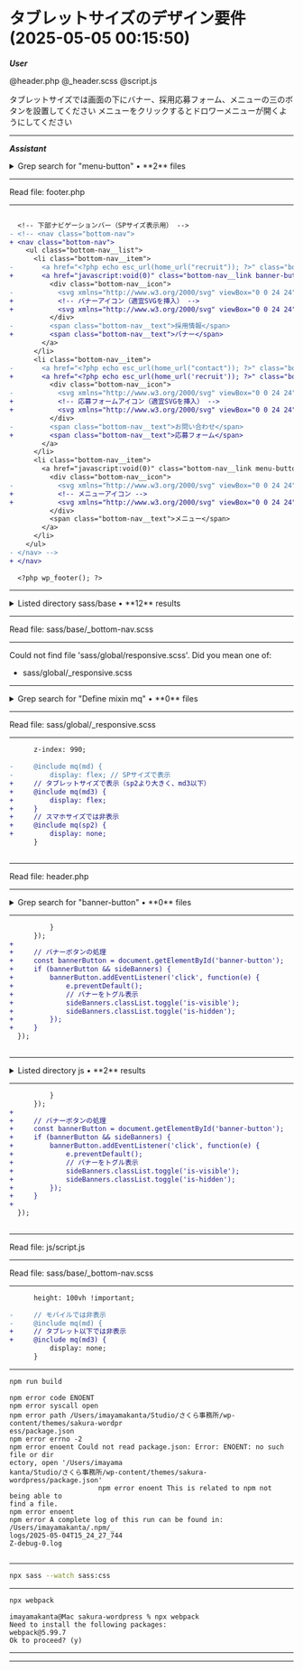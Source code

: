 <!-- Generated by SpecStory -->

# タブレットサイズのデザイン要件 (2025-05-05 00:15:50)

_**User**_

@header.php @_header.scss @script.js 

タブレットサイズでは画面の下にバナー、採用応募フォーム、メニューの三のボタンを設置してください
メニューをクリックするとドロワーメニューが開くようにしてください

---

_**Assistant**_

<details>
            <summary>Grep search for "menu-button" • **2** files</summary>
        
| File | Line | Match |
|------|------|-------|
| `file:///Users/imayamakanta/Studio/%E3%81%95%E3%81%8F%E3%82%89%E4%BA%8B%E5%8B%99%E6%89%80/wp-content/themes/sakura-wordpress/footer.php` | L101 | `<a href="javascript:void(0)" class="bottom-nav__link menu-button" id="menu-button">` |
| `file:///Users/imayamakanta/Studio/%E3%81%95%E3%81%8F%E3%82%89%E4%BA%8B%E5%8B%99%E6%89%80/wp-content/themes/sakura-wordpress/footer.php` | L101 | `<a href="javascript:void(0)" class="bottom-nav__link menu-button" id="menu-button">` |

</details>

---

Read file: footer.php

---

```diff
  
  <!-- 下部ナビゲーションバー（SPサイズ表示用） -->
- <!-- <nav class="bottom-nav">
+ <nav class="bottom-nav">
    <ul class="bottom-nav__list">
      <li class="bottom-nav__item">
-       <a href="<?php echo esc_url(home_url("recruit")); ?>" class="bottom-nav__link">
+       <a href="javascript:void(0)" class="bottom-nav__link banner-button" id="banner-button">
          <div class="bottom-nav__icon">
-           <svg xmlns="http://www.w3.org/2000/svg" viewBox="0 0 24 24" fill="currentColor"><path d="M20 6H16V4C16 2.9 15.1 2 14 2H10C8.9 2 8 2.9 8 4V6H4C2.9 6 2 6.9 2 8V19C2 20.1 2.9 21 4 21H20C21.1 21 22 20.1 22 19V8C22 6.9 21.1 6 20 6ZM10 4H14V6H10V4ZM20 19H4V8H20V19Z"/><path d="M13 14H11V17H8V10H11V13H13V10H16V17H13V14Z"/></svg>
+           <!-- バナーアイコン（適宜SVGを挿入） -->
+           <svg xmlns="http://www.w3.org/2000/svg" viewBox="0 0 24 24" fill="currentColor"><path d="M2 4h20v4H2V4zm0 6h20v4H2v-4zm0 6h20v4H2v-4z"/></svg>
          </div>
-         <span class="bottom-nav__text">採用情報</span>
+         <span class="bottom-nav__text">バナー</span>
        </a>
      </li>
      <li class="bottom-nav__item">
-       <a href="<?php echo esc_url(home_url("contact")); ?>" class="bottom-nav__link">
+       <a href="<?php echo esc_url(home_url('recruit')); ?>" class="bottom-nav__link apply-button" id="apply-button">
          <div class="bottom-nav__icon">
-           <svg xmlns="http://www.w3.org/2000/svg" viewBox="0 0 24 24" fill="currentColor"><path d="M20 4H4C2.9 4 2.01 4.9 2.01 6L2 18C2 19.1 2.9 20 4 20H20C21.1 20 22 19.1 22 18V6C22 4.9 21.1 4 20 4ZM20 18H4V8L12 13L20 8V18ZM12 11L4 6H20L12 11Z"/></svg>
+           <!-- 応募フォームアイコン（適宜SVGを挿入） -->
+           <svg xmlns="http://www.w3.org/2000/svg" viewBox="0 0 24 24" fill="currentColor"><path d="M12 2l9 7v11H3V9l9-7zM5 10v8h14v-8l-7-5-7 5z"/></svg>
          </div>
-         <span class="bottom-nav__text">お問い合わせ</span>
+         <span class="bottom-nav__text">応募フォーム</span>
        </a>
      </li>
      <li class="bottom-nav__item">
        <a href="javascript:void(0)" class="bottom-nav__link menu-button" id="menu-button">
          <div class="bottom-nav__icon">
-           <svg xmlns="http://www.w3.org/2000/svg" viewBox="0 0 24 24" fill="currentColor"><path d="M3 18H21V16H3V18ZM3 13H21V11H3V13ZM3 6V8H21V6H3Z"/></svg>
+           <!-- メニューアイコン -->
+           <svg xmlns="http://www.w3.org/2000/svg" viewBox="0 0 24 24" fill="currentColor"><path d="M3 18h18v-2H3v2zm0-5h18v-2H3v2zm0-7v2h18V6H3z"/></svg>
          </div>
          <span class="bottom-nav__text">メニュー</span>
        </a>
      </li>
    </ul>
- </nav> -->
+ </nav>
  
  <?php wp_footer(); ?>
```

---

<details>
            <summary>Listed directory sass/base • **12** results</summary>
        
| Name |
|-------|
| 📄 `_front-page.scss` |
| 📄 `_common.scss` |
| 📄 `_header.scss` |
| 📄 `_about.scss` |
| 📄 `_sns.scss` |
| 📄 `_sns2.scss` |
| 📄 `_service.scss` |
| 📄 `_staff.scss` |
| 📄 `_reset.scss` |
| 📄 `_footer.scss` |
| 📄 `_bottom-nav.scss` |
| 📄 `_base.scss` |

</details>

---

Read file: sass/base/_bottom-nav.scss

---

Could not find file 'sass/global/responsive.scss'. Did you mean one of:
- sass/global/_responsive.scss

---

<details>
            <summary>Grep search for "Define mixin mq" • **0** files</summary>
        
No results found
</details>

---

Read file: sass/global/_responsive.scss

---

```diff
      z-index: 990;
      
-     @include mq(md) {
-         display: flex; // SPサイズで表示
+     // タブレットサイズで表示（sp2より大きく、md3以下）
+     @include mq(md3) {
+         display: flex;
+     }
+     // スマホサイズでは非表示
+     @include mq(sp2) {
+         display: none;
      }
      
```

---

Read file: header.php

---

<details>
            <summary>Grep search for "banner-button" • **0** files</summary>
        
No results found
</details>

---

```diff
          }
      });
+ 
+     // バナーボタンの処理
+     const bannerButton = document.getElementById('banner-button');
+     if (bannerButton && sideBanners) {
+         bannerButton.addEventListener('click', function(e) {
+             e.preventDefault();
+             // バナーをトグル表示
+             sideBanners.classList.toggle('is-visible');
+             sideBanners.classList.toggle('is-hidden');
+         });
+     }
  });
  
```

---

<details>
            <summary>Listed directory js • **2** results</summary>
        
| Name |
|-------|
| 📄 `script.js` |
| 📄 `animetions.js` |

</details>

---

```diff
          }
      });
+ 
+     // バナーボタンの処理
+     const bannerButton = document.getElementById('banner-button');
+     if (bannerButton && sideBanners) {
+         bannerButton.addEventListener('click', function(e) {
+             e.preventDefault();
+             // バナーをトグル表示
+             sideBanners.classList.toggle('is-visible');
+             sideBanners.classList.toggle('is-hidden');
+         });
+     }
+ 
  });
  
```

---

Read file: js/script.js

---

Read file: sass/base/_bottom-nav.scss

---

```diff
      height: 100vh !important;
  
-     // モバイルでは非表示
-     @include mq(md) {
+     // タブレット以下では非表示
+     @include mq(md3) {
          display: none;
      }
```

---

```bash
npm run build
```

```
npm error code ENOENT
npm error syscall open
npm error path /Users/imayamakanta/Studio/さくら事務所/wp-content/themes/sakura-wordpr
ess/package.json
npm error errno -2
npm error enoent Could not read package.json: Error: ENOENT: no such file or dir
ectory, open '/Users/imayama
kanta/Studio/さくら事務所/wp-content/themes/sakura-wordpress/package.json'
                      npm error enoent This is related to npm not being able to
find a file.
npm error enoent
npm error A complete log of this run can be found in: /Users/imayamakanta/.npm/_
logs/2025-05-04T15_24_27_744
Z-debug-0.log
                            
```

---

```bash
npx sass --watch sass:css
```

---

```bash
npx webpack
```

```
imayamakanta@Mac sakura-wordpress % npx webpack
Need to install the following packages:
webpack@5.99.7
Ok to proceed? (y)
```

---



---

